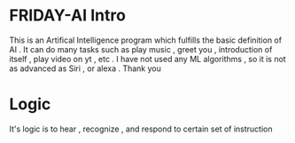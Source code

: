 # FRIDAY-AI Intro
This is an Artifical Intelligence program which fulfills the basic definition of AI .
It can do many tasks such as play music , greet you , introduction of itself , play video on yt , etc .
I have not used any ML algorithms , so it is not as advanced as Siri , or alexa .
Thank you 


# Logic 
It's logic is to hear , recognize , and respond to certain set of instruction 
